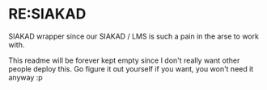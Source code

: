 # RE:SIAKAD

SIAKAD wrapper since our SIAKAD / LMS is such a pain in the arse to work with.

This readme will be forever kept empty since I don't really want other people deploy this.
Go figure it out yourself if you want, you won't need it anyway :p
